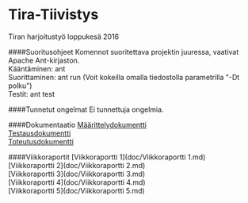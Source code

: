 # Tira-Tiivistys
Tiran harjoitustyö loppukesä 2016

####Suoritusohjeet
Komennot suoritettava projektin juuressa, vaativat Apache Ant-kirjaston.  
Kääntäminen: ant  
Suorittaminen: ant run (Voit kokeilla omalla tiedostolla parametrilla "-Dt polku")  
Testit: ant test

####Tunnetut ongelmat
Ei tunnettuja ongelmia.

####Dokumentaatio
[Määrittelydokumentti](doc/Määrittelydokumentti.md)  
[Testausdokumentti](doc/Testausdokumentti.md)  
[Toteutusdokumentti](doc/Toteutusdokumentti.md)  

####Viikkoraportit
[Viikkoraportti 1](doc/Viikkoraportti 1.md)  
[Viikkoraportti 2](doc/Viikkoraportti 2.md)  
[Viikkoraportti 3](doc/Viikkoraportti 3.md)  
[Viikkoraportti 4](doc/Viikkoraportti 4.md)  
[Viikkoraportti 5](doc/Viikkoraportti 5.md)  